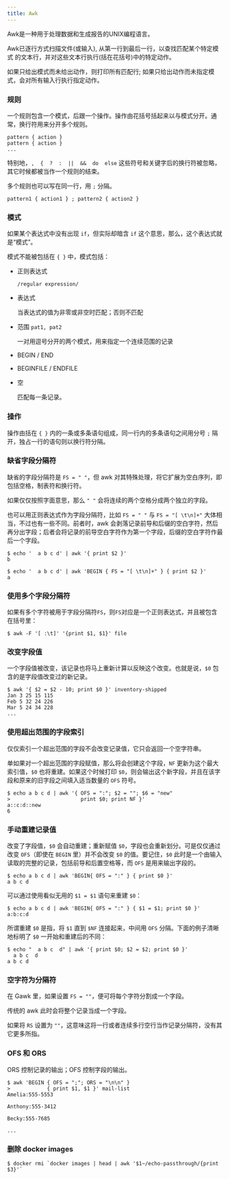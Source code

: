 ```yaml
---
title: Awk
---
```



Awk是一种用于处理数据和生成报告的UNIX编程语言。

Awk已逐行方式扫描文件(或输入), 从第一行到最后一行，以查找匹配某个特定模式
的文本行，并对这些文本行执行(括在花括号)中的特定动作。

如果只给出模式而未给出动作，则打印所有匹配行;
如果只给出动作而未指定模式，会对所有输入行执行指定动作。

### 规则

一个规则包含一个模式，后跟一个操作。操作由花括号括起来以与模式分开。通常，换行符用来分开多个规则。

	pattern { action }
	pattern { action }
	...

特别地，`,  {  ?  :  ||  &&  do  else` 这些符号和关键字后的换行符被忽略，其它时候都被当作一个规则的结束。

多个规则也可以写在同一行，用 `;` 分隔。

	pattern1 { action1 } ; pattern2 { action2 }

### 模式

如果某个表达式中没有出现 `if`，但实际却暗含 `if` 这个意思，那么，这个表达式就是“模式”。

模式不能被包括在 `{ }` 中，模式包括：

- 正则表达式

	`/regular expression/`

- 表达式

	当表达式的值为非零或非空时匹配；否则不匹配

- 范围 `pat1, pat2`

	一对用逗号分开的两个模式，用来指定一个连续范围的记录

- BEGIN / END

- BEGINFILE / ENDFILE

- 空
	
	匹配每一条记录。

### 操作

操作由括在 `{ }` 内的一条或多条语句组成，同一行内的多条语句之间用分号 `;` 隔开，独占一行的语句则以换行符分隔。


### 缺省字段分隔符

缺省的字段分隔符是 `FS = " "`，但 awk 对其特殊处理，将它扩展为空白序列，即包括空格，制表符和换行符。

如果仅仅按照字面意思，那么 `" "` 会将连续的两个空格分成两个独立的字段。

也可以用正则表达式作为字段分隔符，比如 `FS = " "` 与 `FS = "[ \t\n]+"` 大体相当，不过也有一些不同。前者时，awk 会剥落记录前导和后缀的空白字符，然后再分出字段；后者会将记录的前导空白字符作为第一个字段，后缀的空白字符作最后一个字段。

	$ echo '  a b c d' | awk '{ print $2 }'
	b

	$ echo '  a b c d' | awk 'BEGIN { FS = "[ \t\n]+" } { print $2 }'
	a


### 使用多个字段分隔符

如果有多个字符被用于字段分隔符`FS`，则`FS`对应是一个正则表达式，并且被包含在括号里：
	
	$ awk -F '[ :\t]' '{print $1, $1}' file


### 改变字段值

一个字段值被改变，该记录也将马上重新计算以反映这个改变。也就是说，`$0` 包含的是字段值改变过的新记录。

	$ awk '{ $2 = $2 - 10; print $0 }' inventory-shipped
	Jan 3 25 15 115
	Feb 5 32 24 226
	Mar 5 24 34 228
	...

### 使用超出范围的字段索引

仅仅索引一个超出范围的字段不会改变记录值，它只会返回一个空字符串。

单如果对一个超出范围的字段赋值，那么将会创建这个字段，`NF` 更新为这个最大索引值，`$0` 也将重建。如果这个时候打印 `$0`，则会输出这个新字段，并且在该字段和原来的旧字段之间填入适当数量的 `OFS` 符号。

	$ echo a b c d | awk '{ OFS = ":"; $2 = ""; $6 = "new"
	>					    print $0; print NF }'
	a::c:d::new
	6

### 手动重建记录值

改变了字段值，`$0` 会自动重建；重新赋值 `$0`，字段也会重新划分。可是仅仅通过改变 `OFS`（即使在 `BEGIN` 里）并不会改变 `$0` 的值。要记住，`$0` 此时是一个由输入读取的完整的记录，包括前导和后置空格等，而 `OFS` 是用来输出字段的。

	$ echo a b c d | awk 'BEGIN{ OFS = ":" } { print $0 }'
	a b c d

可以通过使用看似无用的 `$1 = $1` 语句来重建 `$0`：

	$ echo a b c d | awk 'BEGIN{ OFS = ":" } { $1 = $1; print $0 }'
	a:b:c:d


所谓重建 `$0` 是指，将 `$1` 直到 `$NF` 连接起来，中间用 `OFS` 分隔。下面的例子清晰地标明了 `$0` 一开始和重建后的不同：

	$ echo "  a b c  d" | awk '{ print $0; $2 = $2; print $0 }'
	  a b c  d
	a b c d

### 空字符为分隔符

在 Gawk 里，如果设置 `FS = ""`，便可将每个字符分割成一个字段。

传统的 awk 此时会将整个记录当成一个字段。

如果将 `RS` 设置为 `""`，这意味这将一行或者连续多行空行当作记录分隔符，没有其它更多所指。

### OFS 和 ORS

ORS 控制记录的输出；OFS 控制字段的输出。

	$ awk 'BEGIN { OFS = ";"; ORS = "\n\n" }
	>			 { print $1, $1 }' mail-list
	Amelia:555-5553

	Anthony:555-3412

	Becky:555-7685

	...

### 删除 docker images

    $ docker rmi `docker images | head | awk '$1~/echo-passthrough/{print $3}'`